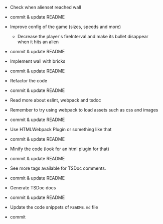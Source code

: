 - Check when alienset reached wall
- commit & update README

- Improve config of the game (sizes, speeds and more)
  - Decrease the player's fireInterval and make its bullet disappear when it hits an alien
- commit & update README

- Implement wall with bricks
- commit & update README

- Refactor the code
- commit & update README

- Read more about eslint, webpack and tsdoc

- Remember to try using webpack to load assets such as css and images
- commit & update README

- Use HTMLWebpack Plugin or something like that
- commit & update README

- Minify the code (look for an html plugin for that)
- commit & update README

- See more tags available for TSDoc comments.
- commit & update README

- Generate TSDoc docs
- commit & update README

- Update the code snippets of `README.md` file
- commit